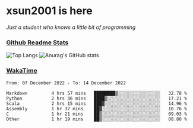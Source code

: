 # xsun2001 is here

*Just a student who knows a little bit of programming*

### [Github Readme Stats](https://github.com/anuraghazra/github-readme-stats)

![Top Langs](https://github-readme-stats.vercel.app/api/top-langs/?username=xsun2001&layout=compact&theme=radical) ![Anurag's GitHub stats](https://github-readme-stats.vercel.app/api?username=xsun2001&show_icons=true&theme=radical)

### [WakaTime](https://wakatime.com)

<!--START_SECTION:waka-->

```text
From: 07 December 2022 - To: 14 December 2022

Markdown         4 hrs 57 mins   ████████▒░░░░░░░░░░░░░░░░   32.78 %
Python           2 hrs 36 mins   ████▒░░░░░░░░░░░░░░░░░░░░   17.21 %
Scala            2 hrs 15 mins   ███▓░░░░░░░░░░░░░░░░░░░░░   14.96 %
Assembly         1 hr 37 mins    ██▓░░░░░░░░░░░░░░░░░░░░░░   10.76 %
C                1 hr 21 mins    ██▒░░░░░░░░░░░░░░░░░░░░░░   09.03 %
Other            1 hr 19 mins    ██▒░░░░░░░░░░░░░░░░░░░░░░   08.80 %
```

<!--END_SECTION:waka-->

